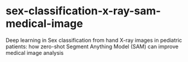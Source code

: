 # sex-classification-x-ray-sam-medical-image
Deep learning in Sex classification from hand X-ray images in pediatric patients: how zero-shot Segment Anything Model (SAM) can improve medical image analysis
